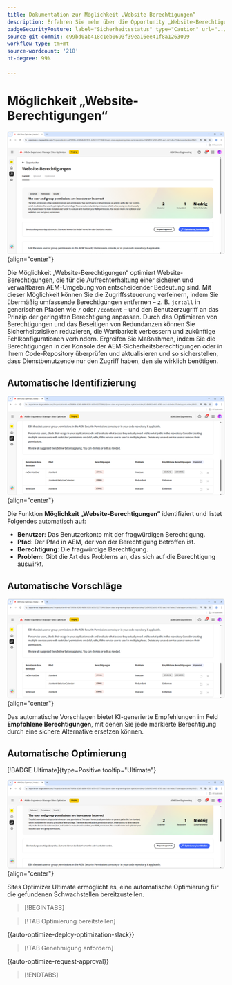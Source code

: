 ```yaml
---
title: Dokumentation zur Möglichkeit „Website-Berechtigungen“
description: Erfahren Sie mehr über die Opportunity „Website-Berechtigungen“ und finden Sie heraus, wie Sie damit die Sicherheit auf Ihrer Website erhöhen können.
badgeSecurityPosture: label="Sicherheitsstatus" type="Caution" url="../../opportunity-types/security-posture.md" tooltip="Sicherheitsstatus"
source-git-commit: c99bd0ab418c1eb0693f39ea16ee41f8a1263099
workflow-type: tm+mt
source-wordcount: '218'
ht-degree: 99%

---
```



# Möglichkeit „Website-Berechtigungen“

![Möglichkeit „Website-Berechtigungen“](./assets/website-permissions/hero.png){align="center"}

Die Möglichkeit „Website-Berechtigungen“ optimiert Website-Berechtigungen, die für die Aufrechterhaltung einer sicheren und verwaltbaren AEM-Umgebung von entscheidender Bedeutung sind. Mit dieser Möglichkeit können Sie die Zugriffssteuerung verfeinern, indem Sie übermäßig umfassende Berechtigungen entfernen – z. B. `jcr:all` in generischen Pfaden wie `/` oder `/content` – und den Benutzerzugriff an das Prinzip der geringsten Berechtigung anpassen. Durch das Optimieren von Berechtigungen und das Beseitigen von Redundanzen können Sie Sicherheitsrisiken reduzieren, die Wartbarkeit verbessern und zukünftige Fehlkonfigurationen verhindern. Ergreifen Sie Maßnahmen, indem Sie die Berechtigungen in der Konsole der AEM-Sicherheitsberechtigungen oder in Ihrem Code-Repository überprüfen und aktualisieren und so sicherstellen, dass Dienstbenutzende nur den Zugriff haben, den sie wirklich benötigen.

## Automatische Identifizierung

![Automatisches Identifizieren von Website-Berechtigungen](./assets/website-permissions/auto-identify.png){align="center"}

Die Funktion **Möglichkeit „Website-Berechtigungen“** identifiziert und listet Folgendes automatisch auf:

* **Benutzer**: Das Benutzerkonto mit der fragwürdigen Berechtigung.
* **Pfad**: Der Pfad in AEM, der von der Berechtigung betroffen ist.
* **Berechtigung**: Die fragwürdige Berechtigung.
* **Problem**: Gibt die Art des Problems an, das sich auf die Berechtigung auswirkt. 

## Automatische Vorschläge

![Automatische Vorschläge für Website-Schwachstellen](./assets/website-permissions/auto-suggest.png){align="center"}

Das automatische Vorschlagen bietet KI-generierte Empfehlungen im Feld **Empfohlene Berechtigungen**, mit denen Sie jede markierte Berechtigung durch eine sichere Alternative ersetzen können.

## Automatische Optimierung

[!BADGE Ultimate]{type=Positive tooltip="Ultimate"}

![Automatisches Optimieren von Website-Berechtigungen](./assets/website-permissions/auto-optimize.png){align="center"}

Sites Optimizer Ultimate ermöglicht es, eine automatische Optimierung für die gefundenen Schwachstellen bereitzustellen.

>[!BEGINTABS]

>[!TAB Optimierung bereitstellen]

{{auto-optimize-deploy-optimization-slack}}

>[!TAB Genehmigung anfordern]

{{auto-optimize-request-approval}}

>[!ENDTABS]
